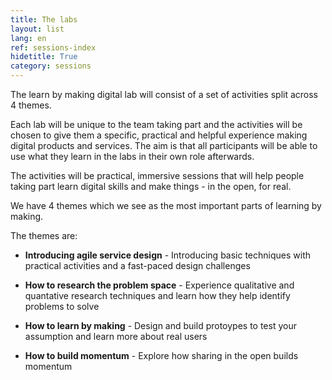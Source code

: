 ```yaml
---
title: The labs
layout: list
lang: en
ref: sessions-index
hidetitle: True
category: sessions 
---
```


The learn by making digital lab will consist of a set of activities split across 4 themes.

Each lab will be unique to the team taking part and the activities will be chosen to give them a specific, practical and helpful experience making digital products and services. The aim is that all participants will be able to use what they learn in the labs in their own role afterwards.

The activities will be practical, immersive sessions that will help people taking part learn digital skills and make things - in the open, for real.

We have 4 themes which we see as the most important parts of learning by making.

The themes are:

* **Introducing agile service design** - Introducing basic techniques with practical activities and a fast-paced design challenges 

* **How to research the problem space** - Experience qualitative and quantative research techniques and learn how they help identify problems to solve

* **How to learn by making** - Design and build protoypes to test your assumption and learn more about real users

* **How to build momentum** - Explore how sharing in the open builds momentum
